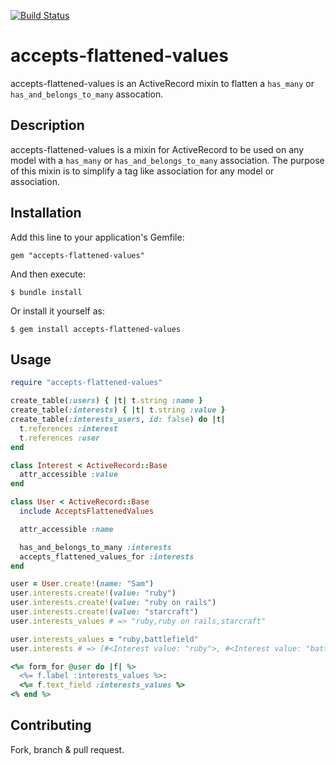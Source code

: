 [![Build Status](https://secure.travis-ci.org/samuelkadolph/accepts-flattened-values.png?branch=master)](http://travis-ci.org/samuelkadolph/accepts-flattened-values)

# accepts-flattened-values

accepts-flattened-values is an ActiveRecord mixin to flatten a `has_many` or `has_and_belongs_to_many` assocation.

## Description

accepts-flattened-values is a mixin for ActiveRecord to be used on any model with a `has_many` or `has_and_belongs_to_many`
association. The purpose of this mixin is to simplify a tag like association for any model or association.

## Installation

Add this line to your application's Gemfile:

    gem "accepts-flattened-values"

And then execute:

    $ bundle install

Or install it yourself as:

    $ gem install accepts-flattened-values

## Usage

```ruby
require "accepts-flattened-values"

create_table(:users) { |t| t.string :name }
create_table(:interests) { |t| t.string :value }
create_table(:interests_users, id: false) do |t|
  t.references :interest
  t.references :user
end

class Interest < ActiveRecord::Base
  attr_accessible :value
end

class User < ActiveRecord::Base
  include AcceptsFlattenedValues

  attr_accessible :name

  has_and_belongs_to_many :interests
  accepts_flattened_values_for :interests
end

user = User.create!(name: "Sam")
user.interests.create!(value: "ruby")
user.interests.create!(value: "ruby on rails")
user.interests.create!(value: "starcraft")
user.interests_values # => "ruby,ruby on rails,starcraft"

user.interests_values = "ruby,battlefield"
user.interests # => [#<Interest value: "ruby">, #<Interest value: "battlefield">]

<%= form_for @user do |f| %>
  <%= f.label :interests_values %>:
  <%= f.text_field :interests_values %>
<% end %>
```

## Contributing

Fork, branch & pull request.
